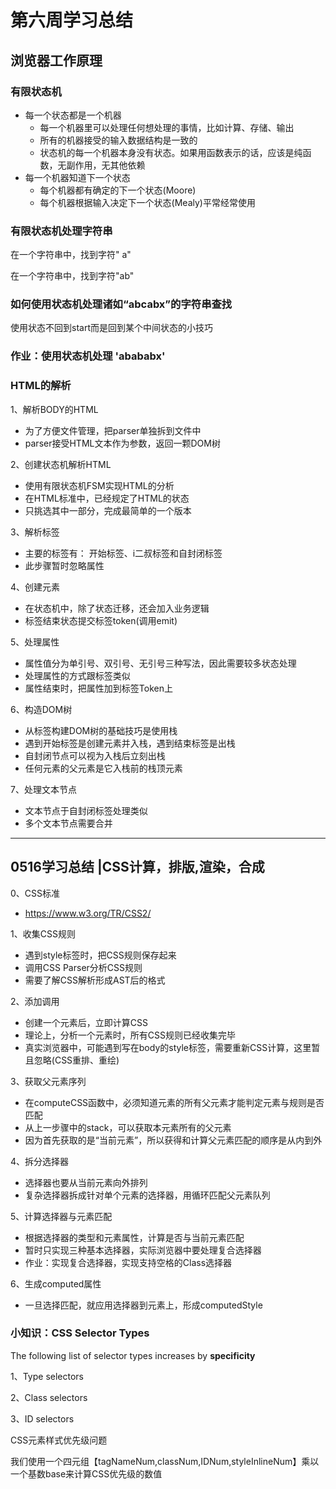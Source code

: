 # 第六周学习总结

## 浏览器工作原理

### 有限状态机

* 每一个状态都是一个机器
  * 每一个机器里可以处理任何想处理的事情，比如计算、存储、输出
  * 所有的机器接受的输入数据结构是一致的
  * 状态机的每一个机器本身没有状态。如果用函数表示的话，应该是纯函数，无副作用，无其他依赖
* 每一个机器知道下一个状态
  * 每个机器都有确定的下一个状态(Moore)
  * 每个机器根据输入决定下一个状态(Mealy)平常经常使用

### 有限状态机处理字符串

在一个字符串中，找到字符" a"

在一个字符串中，找到字符"ab"

### 如何使用状态机处理诸如“abcabx”的字符串查找

使用状态不回到start而是回到某个中间状态的小技巧


### 作业：使用状态机处理 'abababx'

### HTML的解析

1、解析BODY的HTML

* 为了方便文件管理，把parser单独拆到文件中
* parser接受HTML文本作为参数，返回一颗DOM树

2、创建状态机解析HTML

* 使用有限状态机FSM实现HTML的分析
* 在HTML标准中，已经规定了HTML的状态
* 只挑选其中一部分，完成最简单的一个版本

3、解析标签

* 主要的标签有： 开始标签、i二叔标签和自封闭标签
* 此步骤暂时忽略属性

4、创建元素

* 在状态机中，除了状态迁移，还会加入业务逻辑
* 标签结束状态提交标签token(调用emit)

5、处理属性

* 属性值分为单引号、双引号、无引号三种写法，因此需要较多状态处理
* 处理属性的方式跟标签类似
* 属性结束时，把属性加到标签Token上

6、构造DOM树

* 从标签构建DOM树的基础技巧是使用栈
* 遇到开始标签是创建元素并入栈，遇到结束标签是出栈
* 自封闭节点可以视为入栈后立刻出栈
* 任何元素的父元素是它入栈前的栈顶元素

7、处理文本节点

* 文本节点于自封闭标签处理类似
* 多个文本节点需要合并

---

## 0516学习总结 |CSS计算，排版,渲染，合成

0、CSS标准

* https://www.w3.org/TR/CSS2/

1、收集CSS规则

* 遇到style标签时，把CSS规则保存起来
* 调用CSS Parser分析CSS规则
* 需要了解CSS解析形成AST后的格式

2、添加调用

* 创建一个元素后，立即计算CSS
* 理论上，分析一个元素时，所有CSS规则已经收集完毕
* 真实浏览器中，可能遇到写在body的style标签，需要重新CSS计算，这里暂且忽略(CSS重排、重绘)

3、获取父元素序列

* 在computeCSS函数中，必须知道元素的所有父元素才能判定元素与规则是否匹配
* 从上一步骤中的stack，可以获取本元素所有的父元素
* 因为首先获取的是“当前元素”，所以获得和计算父元素匹配的顺序是从内到外

4、拆分选择器

* 选择器也要从当前元素向外排列
* 复杂选择器拆成针对单个元素的选择器，用循环匹配父元素队列

5、计算选择器与元素匹配

* 根据选择器的类型和元素属性，计算是否与当前元素匹配
* 暂时只实现三种基本选择器，实际浏览器中要处理复合选择器
* 作业：实现复合选择器，实现支持空格的Class选择器

6、生成computed属性

* 一旦选择匹配，就应用选择器到元素上，形成computedStyle


### 小知识：CSS Selector Types

The following list of selector types increases by **specificity**

1、Type selectors

2、Class selectors

3、ID selectors

CSS元素样式优先级问题

我们使用一个四元组【tagNameNum,classNum,IDNum,styleInlineNum】乘以一个基数base来计算CSS优先级的数值